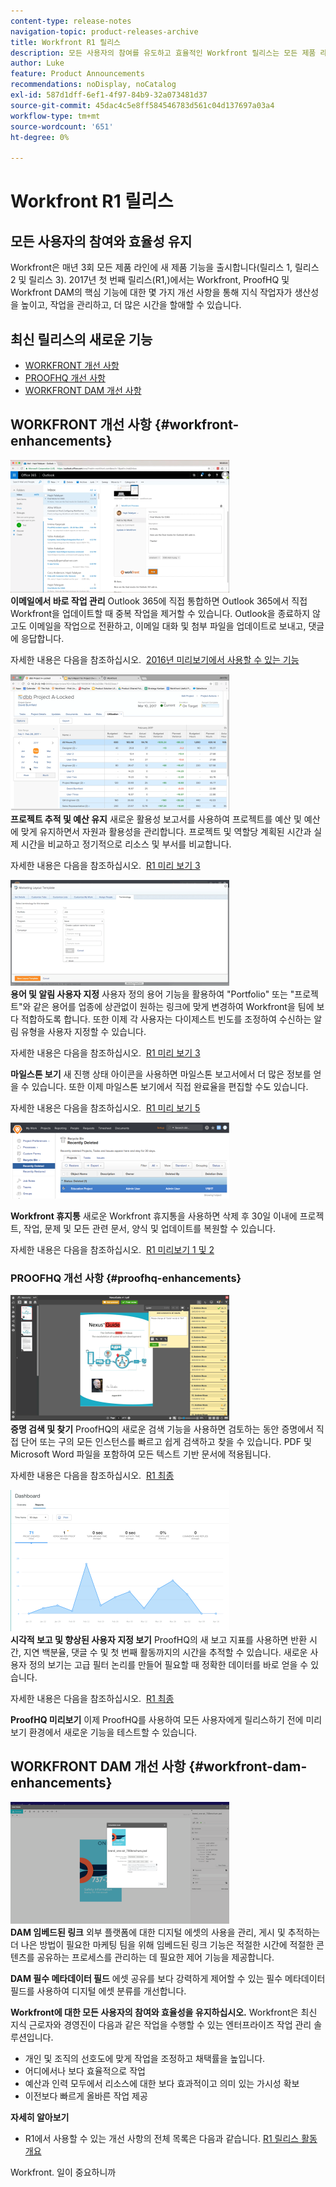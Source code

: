 ```yaml
---
content-type: release-notes
navigation-topic: product-releases-archive
title: Workfront R1 릴리스
description: 모든 사용자의 참여를 유도하고 효율적인 Workfront 릴리스는 모든 제품 라인에 연간 3회(릴리스 1, 릴리스 2 및 릴리스 3) 새로운 제품 기능을 제공합니다. 2017년 첫 번째 릴리스(R1,)에서는 Workfront, ProofHQ 및 Workfront DAM의 핵심 기능에 대한 몇 가지 개선 사항을 통해 지식 작업자가 생산성을 높이고, 작업을 관리하고, 더 많은 시간을 할애할 수 있습니다.
author: Luke
feature: Product Announcements
recommendations: noDisplay, noCatalog
exl-id: 587d1dff-6ef1-4f97-84b9-32a073481d37
source-git-commit: 45dac4c5e8ff584546783d561c04d137697a03a4
workflow-type: tm+mt
source-wordcount: '651'
ht-degree: 0%

---
```


# Workfront R1 릴리스

## 모든 사용자의 참여와 효율성 유지

Workfront은 매년 3회 모든 제품 라인에 새 제품 기능을 출시합니다(릴리스 1, 릴리스 2 및 릴리스 3). 2017년 첫 번째 릴리스(R1,)에서는 Workfront, ProofHQ 및 Workfront DAM의 핵심 기능에 대한 몇 가지 개선 사항을 통해 지식 작업자가 생산성을 높이고, 작업을 관리하고, 더 많은 시간을 할애할 수 있습니다.

## 최신 릴리스의 새로운 기능

* [WORKFRONT 개선 사항](#workfront-enhancements)
* [PROOFHQ 개선 사항](#proofhq-enhancements)
* [WORKFRONT DAM 개선 사항](#workfront-dam-enhancements)

## WORKFRONT 개선 사항 {#workfront-enhancements}

![Outlook_365_Integration_1.png](assets/outlook-365-integration-1-350x212.png)\
**이메일에서 바로 작업 관리**
Outlook 365에 직접 통합하면 Outlook 365에서 직접 Workfront을 업데이트할 때 중복 작업을 제거할 수 있습니다. Outlook을 종료하지 않고도 이메일을 작업으로 전환하고, 이메일 대화 및 첨부 파일을 업데이트로 보내고, 댓글에 응답합니다.

자세한 내용은 다음을 참조하십시오.  [2016년 미리보기에서 사용할 수 있는 기능](../../../../product-announcements/product-releases/quarterly-release-archive/r1-release-activity/available-in-preview-in-2016.md)

![](assets/mceclip0-350x218.png)\
**프로젝트 추적 및 예산 유지**
새로운 활용성 보고서를 사용하여 프로젝트를 예산 및 예산에 맞게 유지하면서 자원과 활용성을 관리합니다. 프로젝트 및 역할당 계획된 시간과 실제 시간을 비교하고 정기적으로 리소스 및 부서를 비교합니다.

자세한 내용은 다음을 참조하십시오.  [R1 미리 보기 3](../../../../product-announcements/product-releases/quarterly-release-archive/r1-release-activity/r1-preview-3.md)

![](assets/mceclip1-350x169.png)\
**용어 및 알림 사용자 지정**
사용자 정의 용어 기능을 활용하여 &quot;Portfolio&quot; 또는 &quot;프로젝트&quot;와 같은 용어를 업종에 상관없이 원하는 링크에 맞게 변경하여 Workfront을 팀에 보다 적합하도록 합니다. 또한 이제 각 사용자는 다이제스트 빈도를 조정하여 수신하는 알림 유형을 사용자 지정할 수 있습니다.

자세한 내용은 다음을 참조하십시오.  [R1 미리 보기 3](../../../../product-announcements/product-releases/quarterly-release-archive/r1-release-activity/r1-preview-3.md)

**마일스톤 보기**
새 진행 상태 아이콘을 사용하면 마일스톤 보고서에서 더 많은 정보를 얻을 수 있습니다. 또한 이제 마일스톤 보기에서 직접 완료율을 편집할 수도 있습니다.

자세한 내용은 다음을 참조하십시오.  [R1 미리 보기 5](../../../../product-announcements/product-releases/quarterly-release-archive/r1-release-activity/r1-preview-5.md)

![](assets/mceclip3-350x122.png)

**Workfront 휴지통**
새로운 Workfront 휴지통을 사용하면 삭제 후 30일 이내에 프로젝트, 작업, 문제 및 모든 관련 문서, 양식 및 업데이트를 복원할 수 있습니다.

자세한 내용은 다음을 참조하십시오.  [R1 미리보기 1 및 2](../../../../product-announcements/product-releases/quarterly-release-archive/r1-release-activity/r1-peview-1-and-2.md)

### PROOFHQ 개선 사항 {#proofhq-enhancements}

![](assets/mceclip4-350x201.png)\
**증명 검색 및 찾기**
ProofHQ의 새로운 검색 기능을 사용하면 검토하는 동안 증명에서 직접 단어 또는 구의 모든 인스턴스를 빠르고 쉽게 검색하고 찾을 수 있습니다. PDF 및 Microsoft Word 파일을 포함하여 모든 텍스트 기반 문서에 적용됩니다.

자세한 내용은 다음을 참조하십시오.  [R1 최종](../../../../product-announcements/product-releases/quarterly-release-archive/r1-release-activity/r1-final.md)

![](assets/mceclip5-350x226.png)\
**시각적 보고 및 향상된 사용자 지정 보기**
ProofHQ의 새 보고 지표를 사용하면 반환 시간, 지연 백분율, 댓글 수 및 첫 번째 활동까지의 시간을 추적할 수 있습니다. 새로운 사용자 정의 보기는 고급 필터 논리를 만들어 필요할 때 정확한 데이터를 바로 얻을 수 있습니다.

자세한 내용은 다음을 참조하십시오.  [R1 최종](../../../../product-announcements/product-releases/quarterly-release-archive/r1-release-activity/r1-final.md)

**ProofHQ 미리보기**
이제 ProofHQ를 사용하여 모든 사용자에게 릴리스하기 전에 미리보기 환경에서 새로운 기능을 테스트할 수 있습니다.

## WORKFRONT DAM 개선 사항 {#workfront-dam-enhancements}

![](assets/mceclip6-350x195.png)\
**DAM 임베드된 링크**
외부 플랫폼에 대한 디지털 에셋의 사용을 관리, 게시 및 추적하는 더 나은 방법이 필요한 마케팅 팀을 위해 임베드된 링크 기능은 적절한 시간에 적절한 콘텐츠를 공유하는 프로세스를 관리하는 데 필요한 제어 기능을 제공합니다.

**DAM 필수 메타데이터 필드**
에셋 공유를 보다 강력하게 제어할 수 있는 필수 메타데이터 필드를 사용하여 디지털 에셋 분류를 개선합니다.

**Workfront에 대한 모든 사용자의 참여와 효율성을 유지하십시오.**
Workfront은 최신 지식 근로자와 경영진이 다음과 같은 작업을 수행할 수 있는 엔터프라이즈 작업 관리 솔루션입니다.

* 개인 및 조직의 선호도에 맞게 작업을 조정하고 채택률을 높입니다.
* 어디에서나 보다 효율적으로 작업
* 예산과 인력 모두에서 리소스에 대한 보다 효과적이고 의미 있는 가시성 확보
* 이전보다 빠르게 올바른 작업 제공

**자세히 알아보기**

* R1에서 사용할 수 있는 개선 사항의 전체 목록은 다음과 같습니다. [R1 릴리스 활동 개요](../../../../product-announcements/product-releases/quarterly-release-archive/r1-release-activity/r1-release-activity-overview.md)

Workfront. 일이 중요하니까
